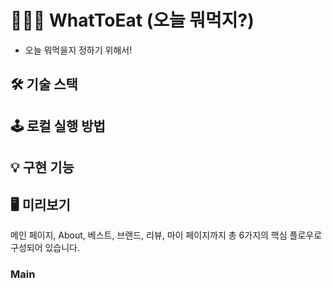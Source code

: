 # 🍕🍔🍲 WhatToEat (오늘 뭐먹지?)
- 오늘 뭐먹을지 정하기 위해서!


## 🛠️ 기술 스택


## 🕹️ 로컬 실행 방법



## 💡 구현 기능



## 🖥️ 미리보기

메인 페이지, About, 베스트, 브랜드, 리뷰, 마이 페이지까지 총 6가지의 핵심 플로우로 구성되어 있습니다.

### Main
